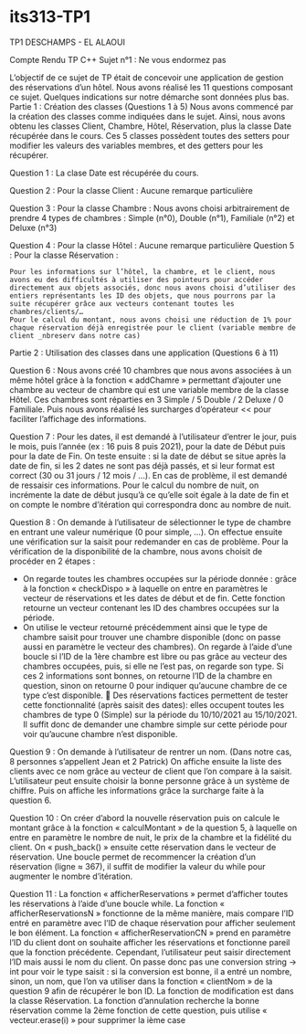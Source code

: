 # its313-TP1
TP1 DESCHAMPS - EL ALAOUI

Compte Rendu TP C++
Sujet n°1 : Ne vous endormez pas

L’objectif de ce sujet de TP était de concevoir une application de gestion des réservations d’un hôtel.
Nous avons réalisé les 11 questions composant ce sujet. Quelques indications sur notre démarche sont données plus bas.
Partie 1 : Création des classes (Questions 1 à 5)
Nous avons commencé par la création des classes comme indiquées dans le sujet. Ainsi, nous avons obtenu les classes Client, Chambre, Hôtel, Réservation, plus la classe Date récupérée dans le cours.
Ces 5 classes possèdent toutes des setters pour modifier les valeurs des variables membres, et des getters pour les récupérer.

Question 1 : La clase Date est récupérée du cours.

Question 2 : Pour la classe Client : Aucune remarque particulière

Question 3 : Pour la classe Chambre : Nous avons choisi arbitrairement de prendre 4 types de chambres : 
Simple (n°0), Double (n°1), Familiale (n°2) et Deluxe (n°3)

Question 4 : Pour la classe Hôtel : Aucune remarque particulière
Question 5 : Pour la classe Réservation : 

	Pour les informations sur l’hôtel, la chambre, et le client, nous avons eu des difficultés à utiliser des pointeurs pour accéder directement aux objets associés, donc nous avons choisi d’utiliser des entiers représentants les ID des objets, que nous pourrons par la suite récupérer grâce aux vecteurs contenant toutes les chambres/clients/…
	Pour le calcul du montant, nous avons choisi une réduction de 1% pour chaque réservation déjà enregistrée pour le client (variable membre de client _nbreserv dans notre cas)




Partie 2 : Utilisation des classes dans une application (Questions 6 à 11)

Question 6 : Nous avons créé 10 chambres que nous avons associées à un même hôtel grâce à la fonction « addChamre » permettant d’ajouter une chambre au vecteur de chambre qui est une variable membre de la classe Hôtel. Ces chambres sont réparties en 3 Simple / 5 Double / 2 Deluxe / 0 Familiale.
Puis nous avons réalisé les surcharges d’opérateur << pour faciliter l’affichage des informations.

Question 7 : Pour les dates, il est demandé à l’utilisateur d’entrer le jour, puis le mois, puis l’année (ex : 16 puis 8 puis 2021), pour la date de Début puis pour la date de Fin. On teste ensuite : si la date de début se situe après la date de fin, si les 2 dates ne sont pas déjà passés, et si leur format est correct (30 ou 31 jours / 12 mois / …). En cas de problème, il est demandé de ressaisir ces informations.
Pour le calcul du nombre de nuit, on incrémente la date de début jusqu’à ce qu’elle soit égale à la date de fin et on compte le nombre d’itération qui correspondra donc au nombre de nuit.

Question 8 : On demande à l’utilisateur de sélectionner le type de chambre en entrant une valeur numérique (0 pour simple, …). On effectue ensuite une vérification sur la saisit pour redemander en cas de problème.
Pour la vérification de la disponibilité de la chambre, nous avons choisit de procéder en 2 étapes :
- On regarde toutes les chambres occupées sur la période donnée : grâce à la fonction « checkDispo » à laquelle on entre en paramètres le vecteur de réservations et les dates de début et de fin. Cette fonction retourne un vecteur contenant les ID des chambres occupées sur la période.
- On utilise le vecteur retourné précédemment ainsi que le type de chambre saisit pour trouver une chambre disponible (donc on passe aussi en paramètre le vecteur des chambres). On regarde à l’aide d’une boucle si l’ID de la 1ère chambre est libre ou pas grâce au vecteur des chambres occupées, puis, si elle ne l’est pas, on regarde son type. Si ces 2 informations sont bonnes, on retourne l’ID de la chambre en question, sinon on retourne 0 pour indiquer qu’aucune chambre de ce type c’est disponible.
	Des réservations factices permettent de tester cette fonctionnalité (après saisit des dates): elles occupent toutes les chambres de type 0 (Simple) sur la période du 10/10/2021 au 15/10/2021. Il suffit donc de demander une chambre simple sur cette période pour voir qu’aucune chambre n’est disponible.

Question 9 : On demande à l’utilisateur de rentrer un nom. (Dans notre cas, 8 personnes s’appellent Jean et 2 Patrick)
On affiche ensuite la liste des clients avec ce nom grâce au vecteur de client que l’on compare à la saisit. L’utilisateur peut ensuite choisir la bonne personne grâce à un système de chiffre.
Puis on affiche les informations grâce la surcharge faite à la question 6.

Question 10 : On créer d’abord la nouvelle réservation puis on calcule le montant grâce à la fonction « calculMontant » de la question 5, à laquelle on entre en paramètre le nombre de nuit, le prix de la chambre et la fidélité du client.
On « push_back() » ensuite cette réservation dans le vecteur de réservation.
Une boucle permet de recommencer la création d’un réservation (ligne ≈ 367), il suffit de modifier la valeur du while pour augmenter le nombre d’itération.

Question 11 : La fonction « afficherReservations » permet d’afficher toutes les réservations à l’aide d’une boucle while.
La fonction « afficherReservationsN » fonctionne de la même manière, mais compare l’ID entré en paramètre avec l’ID de chaque réservation pour afficher seulement le bon élément.
La fonction « afficherReservationCN » prend en paramètre l’ID du client dont on souhaite afficher les réservations et fonctionne pareil que la fonction précédente. Cependant, l’utilisateur peut saisir directement l’ID mais aussi le nom du client. On passe donc pas une conversion string -> int pour voir le type saisit : si la conversion est bonne, il a entré un nombre, sinon, un nom, que l’on va utiliser dans la fonction « clientNom » de la question 9 afin de récupérer le bon ID.
La fonction de modification est dans la classe Réservation.
La fonction d’annulation recherche la bonne réservation comme la 2ème fonction de cette question, puis utilise « vecteur.erase(i) » pour supprimer la ième case
